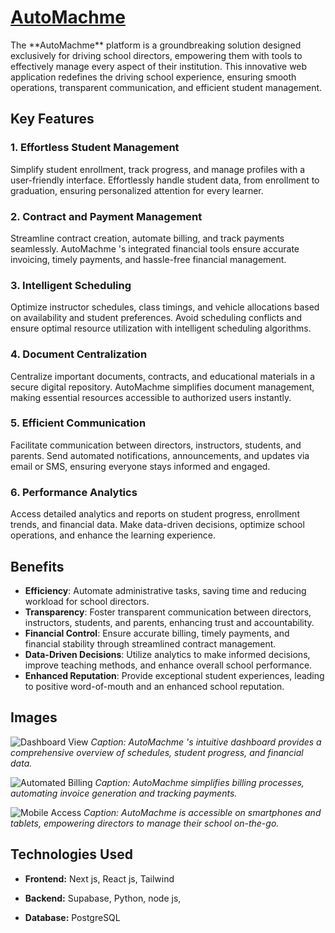 <h1><a href="https://auto-ecole-project.vercel.app/">AutoMachme</a></h1>
The **AutoMachme** platform is a groundbreaking solution designed exclusively for driving school directors, empowering them with tools to effectively manage every aspect of their institution. This innovative web application redefines the driving school experience, ensuring smooth operations, transparent communication, and efficient student management.

## Key Features

### 1. **Effortless Student Management**

Simplify student enrollment, track progress, and manage profiles with a user-friendly interface. Effortlessly handle student data, from enrollment to graduation, ensuring personalized attention for every learner.

### 2. **Contract and Payment Management**

Streamline contract creation, automate billing, and track payments seamlessly. AutoMachme 's integrated financial tools ensure accurate invoicing, timely payments, and hassle-free financial management.

### 3. **Intelligent Scheduling**

Optimize instructor schedules, class timings, and vehicle allocations based on availability and student preferences. Avoid scheduling conflicts and ensure optimal resource utilization with intelligent scheduling algorithms.

### 4. **Document Centralization**

Centralize important documents, contracts, and educational materials in a secure digital repository. AutoMachme  simplifies document management, making essential resources accessible to authorized users instantly.

### 5. **Efficient Communication**

Facilitate communication between directors, instructors, students, and parents. Send automated notifications, announcements, and updates via email or SMS, ensuring everyone stays informed and engaged.

### 6. **Performance Analytics**

Access detailed analytics and reports on student progress, enrollment trends, and financial data. Make data-driven decisions, optimize school operations, and enhance the learning experience.

## Benefits

- **Efficiency**: Automate administrative tasks, saving time and reducing workload for school directors.
- **Transparency**: Foster transparent communication between directors, instructors, students, and parents, enhancing trust and accountability.
- **Financial Control**: Ensure accurate billing, timely payments, and financial stability through streamlined contract management.
- **Data-Driven Decisions**: Utilize analytics to make informed decisions, improve teaching methods, and enhance overall school performance.
- **Enhanced Reputation**: Provide exceptional student experiences, leading to positive word-of-mouth and an enhanced school reputation.

## Images

![Dashboard View](/images/automach.png "Dashboard View")
*Caption: AutoMachme 's intuitive dashboard provides a comprehensive overview of schedules, student progress, and financial data.*

![Automated Billing](/images/condidat.png "Automated Billing")
*Caption: AutoMachme  simplifies billing processes, automating invoice generation and tracking payments.*

![Mobile Access](/images/mobilePrev.png "Mobile Access")
*Caption: AutoMachme  is accessible on smartphones and tablets, empowering directors to manage their school on-the-go.*


## Technologies Used

- **Frontend:**  Next js, React js, Tailwind
  
- **Backend:** Supabase, Python, node js, 
  
- **Database:** PostgreSQL
